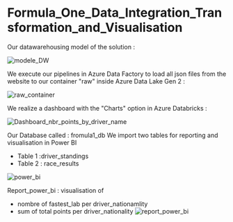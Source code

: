 # Formula_One_Data_Integration_Transformation_and_Visualisation

Our datawarehousing model of the solution :

![modele_DW](https://github.com/mohamedkanfoudi/Formula_One_Data_Integration_Transformation_and_Visualisation/assets/76444482/ed7b6915-316a-4855-b948-0d50ab9711f7)

We execute our pipelines in Azure Data Factory to load all json files from the website to our container "raw" inside Azure Data Lake Gen 2 :

![raw_container](https://github.com/mohamedkanfoudi/Formula_One_Data_Integration_Transformation_and_Visualisation/assets/76444482/ed0d9b7d-da44-4428-8f8a-27932111d1c8)

We realize a dashboard with the "Charts" option in Azure Databricks :

![Dashboard_nbr_points_by_driver_name](https://github.com/mohamedkanfoudi/Formula_One_Data_Integration_Transformation_and_Visualisation/assets/76444482/d7eea86f-843b-4b6d-a2f7-b5b5fa0c4161)

Our Database called : fromula1_db 
We import two tables for reporting and visualisation in Power BI
- Table 1 :driver_standings
- Table 2 : race_results

![power_bi](https://github.com/mohamedkanfoudi/Formula_One_Data_Integration_Transformation_and_Visualisation/assets/76444482/354d2c34-6ef3-4632-8362-d5f76e26e8ae)

Report_power_bi : visualisation of 
- nombre of fastest_lab per driver_nationamlity
- sum of total points per driver_nationality
![report_power_bi](https://github.com/mohamedkanfoudi/Formula_One_Data_Integration_Transformation_and_Visualisation/assets/76444482/01a298f3-a064-4bc2-a9b7-046ed5c9b658)
